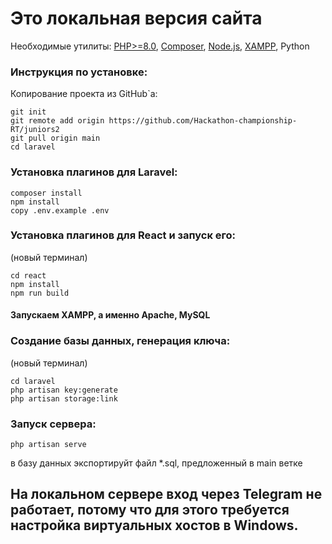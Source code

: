 # Это локальная версия сайта
Необходимые утилиты: <a href="https://www.php.net/downloads.php">PHP>=8.0</a>, <a href="https://getcomposer.org/download/">Composer</a>, <a href="https://nodejs.org/en">Node.js</a>, <a href="https://www.apachefriends.org">XAMPP</a>, Python
### Инструкция по установке:
Копирование проекта из GitHub`а:
```
git init
git remote add origin https://github.com/Hackathon-championship-RT/juniors2
git pull origin main
cd laravel
```
### Установка плагинов для Laravel:
```
composer install
npm install
copy .env.example .env
```
### Установка плагинов для React и запуск его:
(новый терминал)
```
cd react
npm install
npm run build
```
#### Запускаем XAMPP, а именно Apache, MySQL
### Создание базы данных, генерация ключа:
(новый терминал)
```
cd laravel
php artisan key:generate
php artisan storage:link
```
### Запуск сервера:
```
php artisan serve
```
в базу данных экспортируйт файл *.sql, предложенный в main ветке
## На локальном сервере вход через Telegram не работает, потому что для этого требуется настройка виртуальных хостов в Windows.

